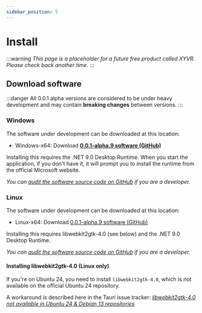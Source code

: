 ```yaml
---
sidebar_position: 5
---
```


# Install

:::warning
*This page is a placeholder for a future free product called XYVR. Please check back another time.*
:::

## Download software

:::danger
All 0.0.1 alpha versions are considered to be under heavy development and may contain **breaking changes** between versions.
:::

### Windows

The software under development can be downloaded at this location:
- Windows-x64: Download **[0.0.1-alpha.9 software (GitHub)](https://github.com/hai-vr/XYVR/releases/download/0.0.1-alpha.9/XYVR-0.0.1-alpha.9-windows-x64-executable.zip)**

Installing this requires the .NET 9.0 Desktop Runtime. When you start the application, if you don't have it, it will prompt you to install the runtime
from the official Microsoft website.

*You can [audit the software source code on GitHub](https://github.com/hai-vr/XYVR/) if you are a developer.*

### Linux

The software under development can be downloaded at this location:
- Linux-x64: Download [0.0.1-alpha.9 software (GitHub)](https://github.com/hai-vr/XYVR/releases/download/0.0.1-alpha.9/xyvr-0.0.1-alpha.9-linux-x64-executable.tar.gz)

Installing this requires libwebkit2gtk-4.0 (see below) and the .NET 9.0 Desktop Runtime.

*You can [audit the software source code on GitHub](https://github.com/hai-vr/XYVR/) if you are a developer.*

#### Installing libwebkit2gtk-4.0 (Linux only)

If you're on Ubuntu 24, you need to install `libwebkit2gtk-4.0`, which is not available on the official Ubuntu 24 repository.

A workaround is described here in the Tauri issue tracker: *[libwebkit2gtk-4.0 not available in Ubuntu 24 & Debian 13 repositories](https://github.com/tauri-apps/tauri/issues/9662#:~:text=I%20worked%20around%20this%20by%20adding%20the%20following%20line)*
